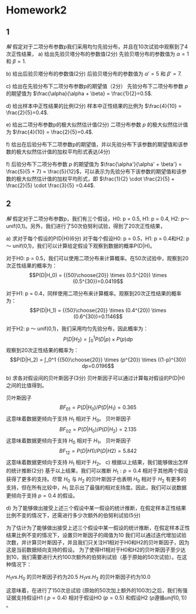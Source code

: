 # Homework2
## 1  
*解*
假定对于二项分布参数p我们采用均匀先验分布，并且在10次试验中观察到了4次正性结果，
a) 给出先验贝塔分布的参数值(2分)
先验贝塔分布的参数值为 $\alpha = 1$ 和 $\beta = 1$.


b) 给出后验贝塔分布的参数值(2分)
后验贝塔分布的参数值为 $\alpha' = 5$ 和 $\beta' = 7$.


c) 给出在先验分布下二项分布参数p的期望值（2分）
先验分布下二项分布参数 $p$ 的期望值为 $\frac{\alpha}{\alpha + \beta} = \frac{1}{2}=0.5$.


d) 给出样本中正性结果的比例(2分)
样本中正性结果的比例为 $\frac{4}{10} = \frac{2}{5}=0.4$.

e) 给出二项分布参数p的极大似然估计值(2分)
二项分布参数 $p$ 的极大似然估计值为 $\frac{4}{10} = \frac{2}{5}=0.4$.


f) 给出在后验分布下二项参数p的期望值，并以先验分布下该参数的期望值和该参数的极大似然估计值的加权平均形式表达(4分)

f) 后验分布下二项分布参数 $p$ 的期望值为 $\frac{\alpha'}{\alpha' + \beta'} = \frac{5}{5 + 7} = \frac{5}{12}$，可以表示为先验分布下该参数的期望值和该参数的极大似然估计值的加权平均形式，即 $\frac{1}{2} \cdot \frac{2}{5} + \frac{2}{5} \cdot \frac{3}{5} =0.44$.


## 2
*解*
假定对于二项分布参数p，我们有三个假设，H0: p = 0.5, H1: p = 0.4, H2: p～unif(0,1)。另外，我们进行了50次伯努利试验，得到了20次正性结果，

a) 求对于每个假设的P(D|H)(6分)
对于每个假设H0: p = 0.5，H1: p = 0.4和H2: p ～ unif(0,1)，我们可以计算给定假设下观察到数据的概率P(D|H)。

对于H0: p = 0.5，我们可以使用二项分布来计算概率。在50次试验中，观察到20次正性结果的概率为：
$$P(D|H_0) = {{50}\choose{20}} \times (0.5^{20}) \times (0.5^{30})=0.0419$$

对于H1: p = 0.4，同样使用二项分布来计算概率。观察到20次正性结果的概率为：
$$P(D|H_1) = {{50}\choose{20}} \times (0.4^{20}) \times (0.6^{30})=0.1146$$

对于H2: p ～ unif(0,1)，我们采用均匀先验分布，因此概率为：
$$P(D|H_2) = ∫_0^1 P(D|p) \times P(p) dp$$
观察到20次正性结果的概率为：
$$P(D|H_2) = ∫_0^1 {{50}\choose{20}} \times (p^{20}) \times ((1-p)^{30}) dp=0.0196$$


b) 求各对假设间的贝叶斯因子(3分)
贝叶斯因子可以通过计算每对假设的P(D|H)之间的比值得到。

贝叶斯因子$$BF_{01} = P(D|H_0) / P(D|H_1)=0.365$$
这意味着数据更倾向于支持 $H_1$​ 相对于 $H_0$​。
贝叶斯因子$$BF_{02} = P(D|H_0) / P(D|H_2)=2.135$$
这意味着数据更倾向于支持 $H_0$​ 相对于 $H_1$​。
贝叶斯因子 $$BF_{12} = P(D|H1) / P(D|H2)=5.842$$
这意味着数据更倾向于支持 $H_1$​ 相对于 $H_2$​。
c) 根据以上结果，我们能够做出怎样的统计推断(2分)
基于以上结果，我们可以推断 $H_1:p=0.4$ 相对于其他两个假设获得了更多的支持。尽管 $H_{0}$ 与 $H_{2}$ 的贝叶斯因子也表明 $H_{0}$ 相对于 $H_{2}$ 有更多的支持，但在所有比较中，$H_{1}$ 显示出了最强的相对支持度。因此，我们可以说数据更倾向于支持 $p=0.4$ 的假设。

d) 为了能够做出接受上述三个假设中某一假设的统计推断，在假定样本正性结果比例不变的情况下，还需进行多少次额外的伯努利试验(5分)

为了估计为了能够做出接受上述三个假设中某一假设的统计推断，在假定样本正性结果比例不变的情况下，设置贝叶斯因子的阈值为10
我们可以通过迭代增加试验次数，并计算贝叶斯因子，并且我们只关注H1相对于H0和H2的贝叶斯因子，因为这是当前数据倾向支持的假设。
为了使得H1相对于H0和H2的贝叶斯因子至少达到10，我们需要进行大约100次额外的伯努利试验（基于原始的50次试验）。在这种情况下：

$H_1 vs. H_0$ 的贝叶斯因子约为20.5
$H_1 vs. H_2$ 的贝叶斯因子约为10.0

这意味着，在进行了150次总试验 (原始的50次加上额外的100次)之后，我们有强证据支持假设H1 ( $p=0.4)$ 相对于假设HO ($p=0.5$) 和假设H2 ($p$遵循$unif(0,1))$ 。
